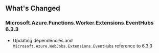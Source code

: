 ## What's Changed

<!-- Please add your release notes in the following format:
- My change description (#PR/#issue)
-->

### Microsoft.Azure.Functions.Worker.Extensions.EventHubs 6.3.3

- Updating dependencies and `Microsoft.Azure.WebJobs.Extensions.EventHubs` reference to 6.3.3
